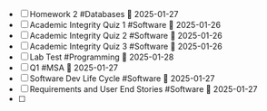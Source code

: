 
- [ ] Homework 2 #Databases 📅 2025-01-27 
- [ ] Academic Integrity Quiz 1 #Software 📅 2025-01-26 
- [ ] Academic Integrity Quiz 2 #Software 📅 2025-01-26 
- [ ] Academic Integrity Quiz 3 #Software 📅 2025-01-26 
- [ ] Lab Test #Programming 📅 2025-01-28 
- [ ] Q1 #MSA 📅 2025-01-27 
- [ ] Software Dev Life Cycle #Software 📅 2025-01-27 
- [ ] Requirements and User End Stories #Software 📅 2025-01-27 
- [ ] 